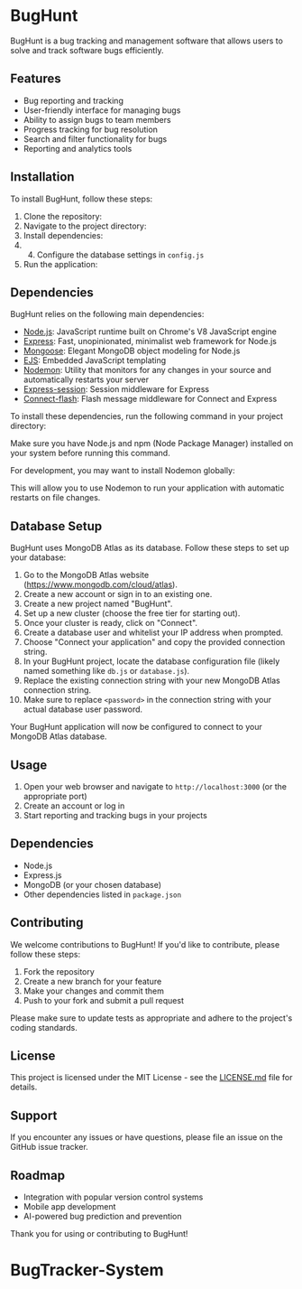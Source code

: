 # BugHunt

BugHunt is a bug tracking and management software that allows users to solve and track software bugs efficiently.

## Features

- Bug reporting and tracking
- User-friendly interface for managing bugs
- Ability to assign bugs to team members
- Progress tracking for bug resolution
- Search and filter functionality for bugs
- Reporting and analytics tools

## Installation

To install BugHunt, follow these steps:

1. Clone the repository:
2. Navigate to the project directory:
3. Install dependencies:
4. 4. Configure the database settings in `config.js`
5. Run the application:

## Dependencies

BugHunt relies on the following main dependencies:

- [Node.js](https://nodejs.org/): JavaScript runtime built on Chrome's V8 JavaScript engine
- [Express](https://expressjs.com/): Fast, unopinionated, minimalist web framework for Node.js
- [Mongoose](https://mongoosejs.com/): Elegant MongoDB object modeling for Node.js
- [EJS](https://ejs.co/): Embedded JavaScript templating
- [Nodemon](https://nodemon.io/): Utility that monitors for any changes in your source and automatically restarts your server
- [Express-session](https://github.com/expressjs/session): Session middleware for Express
- [Connect-flash](https://github.com/jaredhanson/connect-flash): Flash message middleware for Connect and Express

To install these dependencies, run the following command in your project directory:

Make sure you have Node.js and npm (Node Package Manager) installed on your system before running this command.

For development, you may want to install Nodemon globally:

This will allow you to use Nodemon to run your application with automatic restarts on file changes.

## Database Setup

BugHunt uses MongoDB Atlas as its database. Follow these steps to set up your database:

1. Go to the MongoDB Atlas website (https://www.mongodb.com/cloud/atlas).
2. Create a new account or sign in to an existing one.
3. Create a new project named "BugHunt".
4. Set up a new cluster (choose the free tier for starting out).
5. Once your cluster is ready, click on "Connect".
6. Create a database user and whitelist your IP address when prompted.
7. Choose "Connect your application" and copy the provided connection string.
8. In your BugHunt project, locate the database configuration file (likely named something like `db.js` or `database.js`).
9. Replace the existing connection string with your new MongoDB Atlas connection string.
10. Make sure to replace `<password>` in the connection string with your actual database user password.

Your BugHunt application will now be configured to connect to your MongoDB Atlas database.



## Usage

1. Open your web browser and navigate to `http://localhost:3000` (or the appropriate port)
2. Create an account or log in
3. Start reporting and tracking bugs in your projects

## Dependencies

- Node.js
- Express.js
- MongoDB (or your chosen database)
- Other dependencies listed in `package.json`

## Contributing

We welcome contributions to BugHunt! If you'd like to contribute, please follow these steps:

1. Fork the repository
2. Create a new branch for your feature
3. Make your changes and commit them
4. Push to your fork and submit a pull request

Please make sure to update tests as appropriate and adhere to the project's coding standards.

## License

This project is licensed under the MIT License - see the [LICENSE.md](LICENSE.md) file for details.

## Support

If you encounter any issues or have questions, please file an issue on the GitHub issue tracker.

## Roadmap

- Integration with popular version control systems
- Mobile app development
- AI-powered bug prediction and prevention

Thank you for using or contributing to BugHunt!





# BugTracker-System
